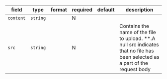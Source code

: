 | field | type | format | required | default | description |
|---|---|---|---|---|---|
| `content` | `string` |  | N |  |
| `src` | `string` |  | N |  | Contains the name of the file to upload. **.A null src indicates that no file has been selected as a part of the request body |
